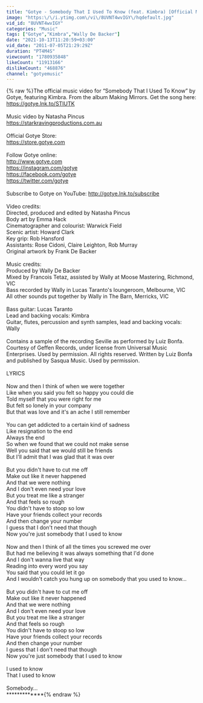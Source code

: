```yaml
---
title: "Gotye - Somebody That I Used To Know (feat. Kimbra) [Official Music Video]"
image: "https:\/\/i.ytimg.com\/vi\/8UVNT4wvIGY\/hqdefault.jpg"
vid_id: "8UVNT4wvIGY"
categories: "Music"
tags: ["Gotye","Kimbra","Wally De Backer"]
date: "2021-10-13T11:20:59+03:00"
vid_date: "2011-07-05T21:29:29Z"
duration: "PT4M4S"
viewcount: "1780935848"
likeCount: "11913166"
dislikeCount: "468876"
channel: "gotyemusic"
---
```

{% raw %}The official music video for “Somebody That I Used To Know” by Gotye, featuring Kimbra. From the album Making Mirrors. Get the song here: <a rel="nofollow" target="blank" href="https://gotye.lnk.to/STIUTK">https://gotye.lnk.to/STIUTK</a><br /> <br />Music video by Natasha Pincus<br /><a rel="nofollow" target="blank" href="https://starkravingproductions.com.au">https://starkravingproductions.com.au</a><br /> <br />Official Gotye Store:<br /><a rel="nofollow" target="blank" href="https://store.gotye.com">https://store.gotye.com</a><br /> <br />Follow Gotye online:<br /><a rel="nofollow" target="blank" href="http://www.gotye.com">http://www.gotye.com</a><br /><a rel="nofollow" target="blank" href="https://instagram.com/gotye">https://instagram.com/gotye</a><br /><a rel="nofollow" target="blank" href="https://facebook.com/gotye">https://facebook.com/gotye</a><br /><a rel="nofollow" target="blank" href="https://twitter.com/gotye">https://twitter.com/gotye</a><br /> <br />Subscribe to Gotye on YouTube: <a rel="nofollow" target="blank" href="http://gotye.lnk.to/subscribe">http://gotye.lnk.to/subscribe</a><br /><br />Video credits:<br />Directed, produced and edited by Natasha Pincus<br />Body art by Emma Hack<br />Cinematographer and colourist: Warwick Field<br />Scenic artist: Howard Clark<br />Key grip: Rob Hansford<br />Assistants: Rose Cidoni, Claire Leighton, Rob Murray<br />Original artwork by Frank De Backer<br /><br />Music credits:<br />Produced by Wally De Backer<br />Mixed by Francois Tetaz, assisted by Wally at Moose Mastering, Richmond, VIC<br />Bass recorded by Wally in Lucas Taranto's loungeroom, Melbourne, VIC<br />All other sounds put together by Wally in The Barn, Merricks, VIC<br /><br />Bass guitar: Lucas Taranto<br />Lead and backing vocals: Kimbra<br />Guitar, flutes, percussion and synth samples, lead and backing vocals: Wally<br /><br />Contains a sample of the recording Seville as performed by Luiz Bonfa. Courtesy of Geffen Records, under license from Universal Music Enterprises.  Used by permission. All rights reserved.  Written by Luiz Bonfa and published by Sasqua Music. Used by permission.<br /><br />LYRICS<br /><br />Now and then I think of when we were together<br />Like when you said you felt so happy you could die<br />Told myself that you were right for me<br />But felt so lonely in your company<br />But that was love and it's an ache I still remember<br /><br />You can get addicted to a certain kind of sadness<br />Like resignation to the end<br />Always the end<br />So when we found that we could not make sense<br />Well you said that we would still be friends<br />But I'll admit that I was glad that it was over<br /><br />But you didn't have to cut me off<br />Make out like it never happened<br />And that we were nothing<br />And I don't even need your love<br />But you treat me like a stranger<br />And that feels so rough<br />You didn't have to stoop so low<br />Have your friends collect your records<br />And then change your number<br />I guess that I don't need that though<br />Now you're just somebody that I used to know<br /><br />Now and then I think of all the times you screwed me over<br />But had me believing it was always something that I'd done<br />And I don't wanna live that way<br />Reading into every word you say<br />You said that you could let it go <br />And I wouldn't catch you hung up on somebody that you used to know...<br /><br />But you didn't have to cut me off<br />Make out like it never happened<br />And that we were nothing<br />And I don't even need your love<br />But you treat me like a stranger<br />And that feels so rough<br />You didn't have to stoop so low<br />Have your friends collect your records<br />And then change your number<br />I guess that I don't need that though<br />Now you're just somebody that I used to know<br /><br />I used to know<br />That I used to know<br /><br />Somebody...<br />*************{% endraw %}
